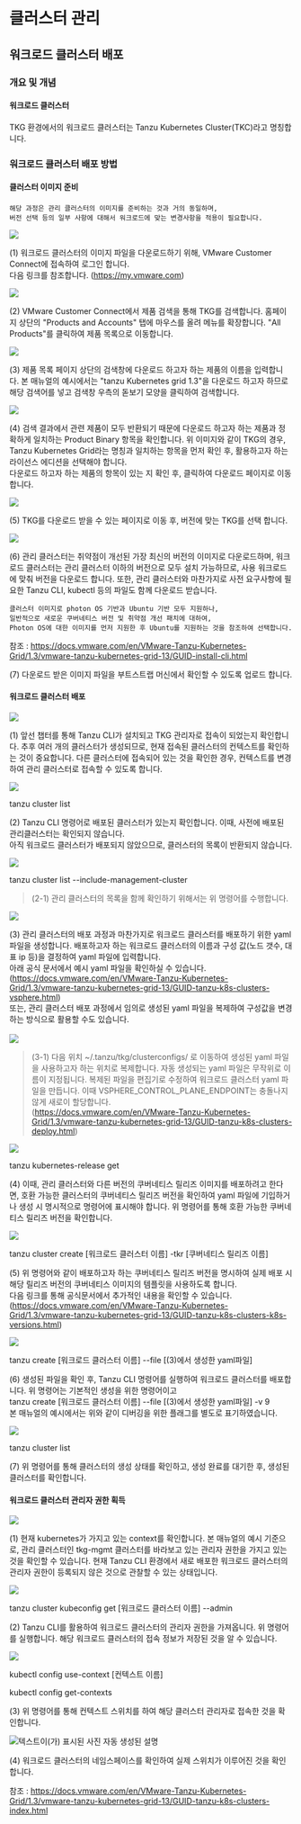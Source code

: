 # 클러스터 관리
## 워크로드 클러스터 배포
### 개요 및 개념
#### 워크로드 클러스터

TKG 환경에서의 워크로드 클러스터는 Tanzu Kubernetes Cluster(TKC)라고
명칭합니다.

### 워크로드 클러스터 배포 방법

#### 클러스터 이미지 준비

    해당 과정은 관리 클러스터의 이미지를 준비하는 것과 거의 동일하며,
    버전 선택 등의 일부 사항에 대해서 워크로드에 맞는 변경사항을 적용이 필요합니다.

![](images/w-cluster-deploy1.png)

(1) 워크로드 클러스터의 이미지 파일을 다운로드하기 위해, VMware Customer
    Connect에 접속하여 로그인 합니다.\
    다음 링크를 참조합니다. (<https://my.vmware.com>)

![](images/w-cluster-deploy2.png)

(2) VMware Customer Connect에서 제품 검색을 통해 TKG를 검색합니다.
    홈페이지 상단의 "Products and Accounts" 탭에 마우스를 올려 메뉴를
    확장합니다. "All Products"를 클릭하여 제품 목록으로 이동합니다.

![](images/w-cluster-deploy3.png)

(3) 제품 목록 페이지 상단의 검색창에 다운로드 하고자 하는 제품의 이름을
    입력합니다. 본 매뉴얼의 예시에서는 "tanzu Kubernetes grid 1.3"을
    다운로드 하고자 하므로 해당 검색어를 넣고 검색창 우측의 돋보기
    모양을 클릭하여 검색합니다.

![](images/w-cluster-deploy4.png)

(4) 검색 결과에서 관련 제품이 모두 반환되기 때문에 다운로드 하고자 하는
    제품과 정확하게 일치하는 Product Binary 항목을 확인합니다. 위
    이미지와 같이 TKG의 경우, Tanzu Kubernetes Grid라는 명칭과 일치하는
    항목을 먼저 확인 후, 활용하고자 하는 라이선스 에디션을 선택해야
    합니다.\
    다운로드 하고자 하는 제품의 항목이 있는 지 확인 후, 클릭하여
    다운로드 페이지로 이동합니다.

![](images/w-cluster-deploy5.png)

(5) TKG를 다운로드 받을 수 있는 페이지로 이동 후, 버전에 맞는 TKG를 선택
    합니다.

![](images/w-cluster-deploy6.png)

(6) 관리 클러스터는 취약점이 개선된 가장 최신의 버전의 이미지로
    다운로드하며, 워크로드 클러스터는 관리 클러스터 이하의 버전으로 모두
    설치 가능하므로, 사용 워크로드에 맞춰 버전을 다운로드 합니다. 또한,
    관리 클러스터와 마찬가지로 사전 요구사항에 필요한 Tanzu CLI, kubectl
    등의 파일도 함께 다운로드 받습니다.


    클러스터 이미지로 photon OS 기반과 Ubuntu 기반 모두 지원하나,
    일반적으로 새로운 쿠버네티스 버전 및 취약점 개선 패치에 대하여,
    Photon OS에 대한 이미지를 먼저 지원한 후 Ubuntu를 지원하는 것을 참조하여 선택합니다.

참조 :
<https://docs.vmware.com/en/VMware-Tanzu-Kubernetes-Grid/1.3/vmware-tanzu-kubernetes-grid-13/GUID-install-cli.html>

(7) 다운로드 받은 이미지 파일을 부트스트랩 머신에서 확인할 수 있도록
    업로드 합니다.

#### 워크로드 클러스터 배포

![](images/w-cluster-deploy7.png)

(1) 앞선 챕터를 통해 Tanzu CLI가 설치되고 TKG 관리자로 접속이 되었는지
    확인합니다. 추후 여러 개의 클러스터가 생성되므로, 현재 접속된
    클러스터의 컨텍스트를 확인하는 것이 중요합니다. 다른 클러스터에
    접속되어 있는 것을 확인한 경우, 컨텍스트를 변경하여 관리 클러스터로
    접속할 수 있도록 합니다.

![](images/w-cluster-deploy8.png)

tanzu cluster list

(2) Tanzu CLI 명령어로 배포된 클러스터가 있는지 확인합니다. 이때, 사전에
    배포된 관리클러스터는 확인되지 않습니다.\
    아직 워크로드 클러스터가 배포되지 않았으므로, 클러스터의 목록이
    반환되지 않습니다.

![](images/w-cluster-deploy9.png)

tanzu cluster list --include-management-cluster

> (2-1) 관리 클러스터의 목록을 함께 확인하기 위해서는 위 명령어를
> 수행합니다.

![](images/w-cluster-deploy10.png)

(3) 관리 클러스터의 배포 과정과 마찬가지로 워크로드 클러스터를 배포하기
    위한 yaml 파일을 생성합니다. 배포하고자 하는 워크로드 클러스터의
    이름과 구성 값(노드 갯수, 대표 ip 등)을 결정하여 yaml 파일에
    입력합니다.\
    아래 공식 문서에서 예시 yaml 파일을 확인하실 수 있습니다.\
    (<https://docs.vmware.com/en/VMware-Tanzu-Kubernetes-Grid/1.3/vmware-tanzu-kubernetes-grid-13/GUID-tanzu-k8s-clusters-vsphere.html>)\
    또는, 관리 클러스터 배포 과정에서 임의로 생성된 yaml 파일을 복제하여
    구성값을 변경하는 방식으로 활용할 수도 있습니다.\
    \
    ![](images/w-cluster-deploy11.png)

> (3-1) 다음 위치 \~/.tanzu/tkg/clusterconfigs/ 로 이동하여 생성된 yaml
> 파일을 사용하고자 하는 위치로 복제합니다. 자동 생성되는 yaml 파일은
> 무작위로 이름이 지정됩니다. 복제된 파일을 편집기로 수정하여 워크로드
> 클러스터 yaml 파일을 만듭니다. 이때 VSPHERE_CONTROL_PLANE_ENDPOINT는
> 충돌나지 않게 새로이 할당합니다.\
> (<https://docs.vmware.com/en/VMware-Tanzu-Kubernetes-Grid/1.3/vmware-tanzu-kubernetes-grid-13/GUID-tanzu-k8s-clusters-deploy.html>)

![](images/w-cluster-deploy12.png)

tanzu kubernetes-release get

(4) 이때, 관리 클러스터와 다른 버전의 쿠버네티스 릴리즈 이미지를
    배포하려고 한다면, 호환 가능한 클러스터의 쿠버네티스 릴리즈 버전을
    확인하여 yaml 파일에 기입하거나 생성 시 명시적으로 명령어에 표시해야
    합니다. 위 명령어를 통해 호환 가능한 쿠버네티스 릴리즈 버전을
    확인합니다.

![](images/w-cluster-deploy13.png)

tanzu cluster create \[워크로드 클러스터 이름\] -tkr \[쿠버네티스 릴리즈
이름\]

(5) 위 명령어와 같이 배포하고자 하는 쿠버네티스 릴리즈 버전을 명시하여
    실제 배포 시 해당 릴리즈 버전의 쿠버네티스 이미지의 템플릿을
    사용하도록 합니다.\
    다음 링크를 통해 공식문서에서 추가적인 내용을 확인할 수 있습니다.
    (<https://docs.vmware.com/en/VMware-Tanzu-Kubernetes-Grid/1.3/vmware-tanzu-kubernetes-grid-13/GUID-tanzu-k8s-clusters-k8s-versions.html>)

![](images/w-cluster-deploy14.png)

tanzu create \[워크로드 클러스터 이름\] --file \[(3)에서 생성한
yaml파일\]

(6) 생성된 파일을 확인 후, Tanzu CLI 명령어를 실행하여 워크로드
    클러스터를 배포합니다. 위 명령어는 기본적인 생성을 위한 명령어이고\
    tanzu create \[워크로드 클러스터 이름\] --file \[(3)에서 생성한
    yaml파일\] -v 9\
    본 매뉴얼의 예시에서는 위와 같이 디버깅을 위한 플래그를 별도로
    표기하였습니다.

![](images/w-cluster-deploy15.png)

tanzu cluster list

(7) 위 명령어를 통해 클러스터의 생성 상태를 확인하고, 생성 완료를 대기한
    후, 생성된 클러스터를 확인합니다.

#### 워크로드 클러스터 관리자 권한 획득

![](images/w-cluster-deploy16.png)

(1) 현재 kubernetes가 가지고 있는 context를 확인합니다. 본 매뉴얼의 예시
    기준으로, 관리 클러스터인 tkg-mgmt 클러스터를 바라보고 있는 관리자
    권한을 가지고 있는 것을 확인할 수 있습니다. 현재 Tanzu CLI 환경에서
    새로 배포한 워크로드 클러스터의 관리자 권한이 등록되지 않은 것으로
    관찰할 수 있는 상태입니다.

![](images/w-cluster-deploy17.png)

tanzu cluster kubeconfig get \[워크로드 클러스터 이름\] \--admin

(2) Tanzu CLI를 활용하여 워크로드 클러스터의 관리자 권한을 가져옵니다.
    위 명령어를 실행합니다. 해당 워크로드 클러스터의 접속 정보가 저장된
    것을 알 수 있습니다.

![](images/w-cluster-deploy18.png)

kubectl config use-context \[컨텍스트 이름\]

kubectl config get-contexts

(3) 위 명령어를 통해 컨텍스트 스위치를 하여 해당 클러스터 관리자로
    접속한 것을 확인합니다.

![텍스트이(가) 표시된 사진 자동 생성된
설명](images/w-cluster-deploy19.png)

(4) 워크로드 클러스터의 네임스페이스를 확인하여 실제 스위치가 이루어진
    것을 확인 합니다.

참조 :
<https://docs.vmware.com/en/VMware-Tanzu-Kubernetes-Grid/1.3/vmware-tanzu-kubernetes-grid-13/GUID-tanzu-k8s-clusters-index.html>

